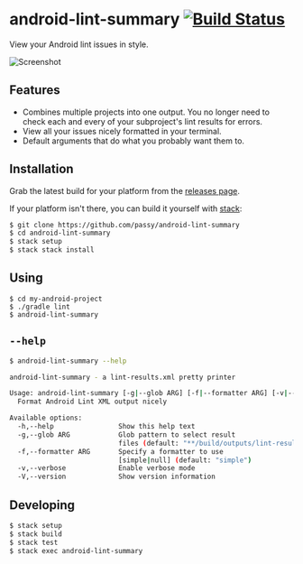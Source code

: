 # android-lint-summary [![Build Status](https://travis-ci.org/passy/android-lint-summary.svg)](https://travis-ci.org/passy/android-lint-summary)

View your Android lint issues in style.

![Screenshot](https://raw.githubusercontent.com/passy/android-lint-summary/master/resources/screenshot.png)

## Features

- Combines multiple projects into one output. You no longer need to check each
  and every of your subproject's lint results for errors.
- View all your issues nicely formatted in your terminal.
- Default arguments that do what you probably want them to.

## Installation

Grab the latest build for your platform from the [releases page](https://github.com/passy/android-lint-summary/releases).

If your platform isn't there, you can build it yourself with [stack](https://github.com/commercialhaskell/stack):

```bash
$ git clone https://github.com/passy/android-lint-summary
$ cd android-lint-summary
$ stack setup
$ stack stack install
```

## Using

```
$ cd my-android-project
$ ./gradle lint
$ android-lint-summary
```

## `--help`

```bash
$ android-lint-summary --help

android-lint-summary - a lint-results.xml pretty printer

Usage: android-lint-summary [-g|--glob ARG] [-f|--formatter ARG] [-v|--verbose]
  Format Android Lint XML output nicely

Available options:
  -h,--help                Show this help text
  -g,--glob ARG            Glob pattern to select result
                           files (default: "**/build/outputs/lint-results.xml")
  -f,--formatter ARG       Specify a formatter to use
                           [simple|null] (default: "simple")
  -v,--verbose             Enable verbose mode
  -V,--version             Show version information
```

## Developing

```bash
$ stack setup
$ stack build
$ stack test
$ stack exec android-lint-summary
```
